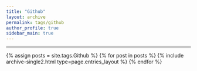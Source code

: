```yaml
---
title: "Github"
layout: archive
permalink: tags/github
author_profile: true
sidebar_main: true
---
```


<!-- 공백이 포함되어 있는 태그 이름의 경우 site.tags['a b c'] 이런식으로! -->

***

{% assign posts = site.tags.Github %}
{% for post in posts %} {% include archive-single2.html type=page.entries_layout %} {% endfor %}
